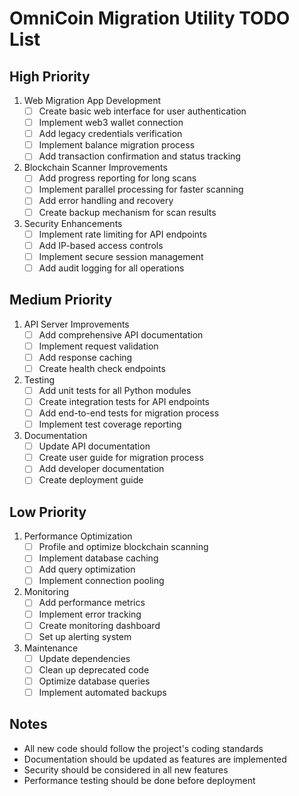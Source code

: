 # OmniCoin Migration Utility TODO List

## High Priority

1. Web Migration App Development
   - [ ] Create basic web interface for user authentication
   - [ ] Implement web3 wallet connection
   - [ ] Add legacy credentials verification
   - [ ] Implement balance migration process
   - [ ] Add transaction confirmation and status tracking

2. Blockchain Scanner Improvements
   - [ ] Add progress reporting for long scans
   - [ ] Implement parallel processing for faster scanning
   - [ ] Add error handling and recovery
   - [ ] Create backup mechanism for scan results

3. Security Enhancements
   - [ ] Implement rate limiting for API endpoints
   - [ ] Add IP-based access controls
   - [ ] Implement secure session management
   - [ ] Add audit logging for all operations

## Medium Priority

1. API Server Improvements
   - [ ] Add comprehensive API documentation
   - [ ] Implement request validation
   - [ ] Add response caching
   - [ ] Create health check endpoints

2. Testing
   - [ ] Add unit tests for all Python modules
   - [ ] Create integration tests for API endpoints
   - [ ] Add end-to-end tests for migration process
   - [ ] Implement test coverage reporting

3. Documentation
   - [ ] Update API documentation
   - [ ] Create user guide for migration process
   - [ ] Add developer documentation
   - [ ] Create deployment guide

## Low Priority

1. Performance Optimization
   - [ ] Profile and optimize blockchain scanning
   - [ ] Implement database caching
   - [ ] Add query optimization
   - [ ] Implement connection pooling

2. Monitoring
   - [ ] Add performance metrics
   - [ ] Implement error tracking
   - [ ] Create monitoring dashboard
   - [ ] Set up alerting system

3. Maintenance
   - [ ] Update dependencies
   - [ ] Clean up deprecated code
   - [ ] Optimize database queries
   - [ ] Implement automated backups

## Notes

- All new code should follow the project's coding standards
- Documentation should be updated as features are implemented
- Security should be considered in all new features
- Performance testing should be done before deployment